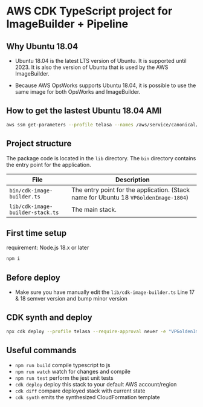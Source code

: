 # AWS CDK TypeScript project for ImageBuilder + Pipeline

## Why Ubuntu 18.04

* Ubuntu 18.04 is the latest LTS version of Ubuntu. It is supported until 2023. It is also the version of Ubuntu that is used by the AWS ImageBuilder.

* Because AWS OpsWorks supports Ubuntu 18.04, it is possible to use the same image for both OpsWorks and ImageBuilder.

## How to get the lastest Ubuntu 18.04 AMI

```bash
aws ssm get-parameters --profile telasa --names /aws/service/canonical/ubuntu/server/18.04/stable/current/amd64/hvm/ebs-gp2/ami-id --query 'Parameters[0].[Value]' --output text
```

## Project structure

The package code is located in the `lib` directory. The `bin` directory contains the entry point for the application.

| File | Description |
| --- | --- |
| `bin/cdk-image-builder.ts` | The entry point for the application. (Stack name for Ubuntu 18 `VPGoldenImage-1804`) |
| `lib/cdk-image-builder-stack.ts` | The main stack. |


## First time setup

requirement: Node.js 18.x or later

```bash
npm i 

```

## Before deploy

* Make sure you have manually edit the `lib/cdk-image-builder.ts` Line 17 & 18 semver version and bump minor version    

## CDK synth and deploy

```bash
npx cdk deploy --profile telasa --require-approval never -e "VPGoldenImage-1804" 
```

## Useful commands

* `npm run build`   compile typescript to js
* `npm run watch`   watch for changes and compile
* `npm run test`    perform the jest unit tests
* `cdk deploy`      deploy this stack to your default AWS account/region
* `cdk diff`        compare deployed stack with current state
* `cdk synth`       emits the synthesized CloudFormation template
